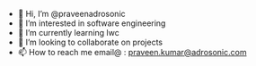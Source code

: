 - 👋 Hi, I’m @praveenadrosonic
- 👀 I’m interested in software engineering 
- 🌱 I’m currently learning lwc 
- 💞️ I’m looking to collaborate on projects 
- 📫 How to reach me email@ : praveen.kumar@adrosonic.com

<!---
praveenadrosonic/praveenadrosonic is a ✨ special ✨ repository because its `README.md` (this file) appears on your GitHub profile.
You can click the Preview link to take a look at your changes.
--->
